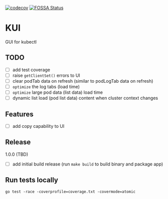 [![codecov](https://codecov.io/gh/michaeljsaenz/kui/branch/main/graph/badge.svg?token=FF4ZXBZCBC)](https://codecov.io/gh/michaeljsaenz/kui)
[![FOSSA Status](https://app.fossa.com/api/projects/git%2Bgithub.com%2Fmichaeljsaenz%2Fkui.svg?type=shield)](https://app.fossa.com/projects/git%2Bgithub.com%2Fmichaeljsaenz%2Fkui?ref=badge_shield)

# KUI
GUI for kubectl


## TODO
- [ ] add test coverage
- [ ] raise `getClientSet()` errors to UI
- [ ] clear podTab data on refresh (similar to podLogTab data on refresh)
- [ ] `optimize` the log tabs (load time)
- [ ] `optimize` large pod data (list data) load time
- [ ] dynamic list load (pod list data) content when cluster context changes

## Features
- [ ]  add copy capability to UI

## Release
1.0.0 (TBD)

- [ ] add initial build release (run `make build` to build binary and package app)

## Run tests locally
```
go test -race -coverprofile=coverage.txt -covermode=atomic
```

